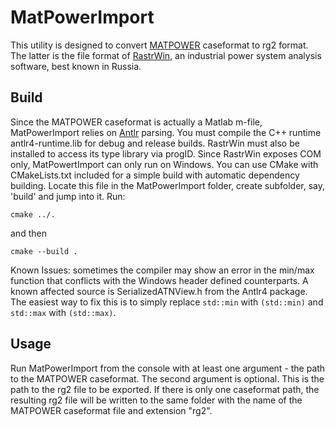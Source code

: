 # MatPowerImport
This utility is designed to convert [MATPOWER](https://github.com/MATPOWER/matpower) caseformat to rg2 format. The latter is the file format of [RastrWin](https://rastrwin.ru), an industrial power system analysis software, best known in Russia.
## Build
Since the MATPOWER caseformat is actually a Matlab m-file, MatPowerImport relies on [Antlr](https://github.com/antlr/antlr4) parsing. You must compile the C++ runtime antlr4-runtime.lib for debug and release builds. RastrWin must also be installed to access its type library via progID. Since RastrWin exposes COM only, MatPowertImport can only run on Windows.
You can use CMake with CMakeLists.txt included for a simple build with automatic dependency building. Locate this file in the MatPowerImport folder, create subfolder, say, 'build' and jump into it. Run:

`cmake ../.`

and then

`cmake --build .`

Known Issues: sometimes the compiler may show an error in the min/max function that conflicts with the Windows header defined counterparts. A known affected source is SerializedATNView.h from the Antlr4 package. The easiest way to fix this is to simply replace `std::min` with `(std::min)` and `std::max` with `(std::max)`.
## Usage
Run MatPowerImport from the console with at least one argument - the path to the MATPOWER caseformat. The second argument is optional. This is the path to the rg2 file to be exported. If there is only one caseformat path, the resulting rg2 file will be written to the same folder with the name of the MATPOWER caseformat file and extension "rg2".
